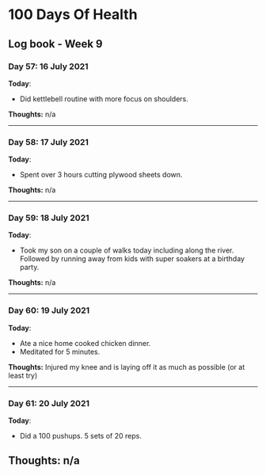# 100 Days Of Health

## Log book - Week 9

### Day 57: 16 July 2021

**Today**:

* Did kettlebell routine with more focus on shoulders.

**Thoughts:** n/a

---

### Day 58: 17 July 2021

**Today**:

* Spent over 3 hours cutting plywood sheets down.

**Thoughts:** n/a

---

### Day 59: 18 July 2021

**Today**:

* Took my son on a couple of walks today including along the river. Followed by running away from kids with super soakers at a birthday party.

**Thoughts:** n/a

---

### Day 60: 19 July 2021

**Today**:

* Ate a nice home cooked chicken dinner.
* Meditated for 5 minutes.

**Thoughts:** Injured my knee and is laying off it as much as possible (or at least try)

---

### Day 61: 20 July 2021

**Today**:

* Did a 100 pushups. 5 sets of 20 reps.

**Thoughts:** n/a
---
